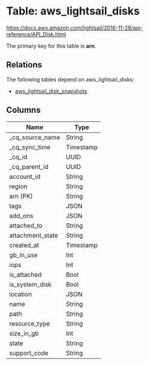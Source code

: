 # Table: aws_lightsail_disks

https://docs.aws.amazon.com/lightsail/2016-11-28/api-reference/API_Disk.html

The primary key for this table is **arn**.

## Relations

The following tables depend on aws_lightsail_disks:
  - [aws_lightsail_disk_snapshots](aws_lightsail_disk_snapshots.md)

## Columns

| Name          | Type          |
| ------------- | ------------- |
|_cq_source_name|String|
|_cq_sync_time|Timestamp|
|_cq_id|UUID|
|_cq_parent_id|UUID|
|account_id|String|
|region|String|
|arn (PK)|String|
|tags|JSON|
|add_ons|JSON|
|attached_to|String|
|attachment_state|String|
|created_at|Timestamp|
|gb_in_use|Int|
|iops|Int|
|is_attached|Bool|
|is_system_disk|Bool|
|location|JSON|
|name|String|
|path|String|
|resource_type|String|
|size_in_gb|Int|
|state|String|
|support_code|String|